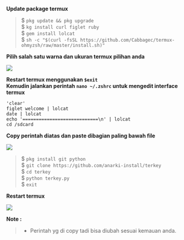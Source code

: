 **Update package termux**

> $ `pkg update && pkg upgrade`          
> $ `kg install curl figlet ruby`                       
> $ `gem install lolcat`                                
> $ `sh -c "$(curl -fsSL https://github.com/Cabbagec/termux-ohmyzsh/raw/master/install.sh)"`   

**Pilih salah satu warna dan ukuran termux pilihan anda**

![](https://i.ibb.co/yf5YpVZ/photo-2020-11-24-20-16-05.jpg)

**Restart termux menggunakan `$exit`**                                  
**Kemudin jalankan perintah `nano ~/.zshrc` untuk mengedit interface termux**

```
'clear'               
figlet welcome | lolcat                  
date | lolcat                   
echo '============================\n' | lolcat              
cd /sdcard                        
```

**Copy perintah diatas dan paste dibagian paling bawah file**

![](https://i.ibb.co/sVYQ0Nj/photo-2020-11-24-20-16-02.jpg)

> $ `pkg install git python`                          
> $ `git clone https://github.com/anarki-install/terkey`    
> $ `cd terkey`                           
> $ `python terkey.py`                        
> $ `exit`                              

**Restart termux**

![](https://i.ibb.co/S6LpdrC/photo-2020-11-24-20-26-33.jpg)

**Note :**
>- Perintah yg di copy tadi bisa diubah sesuai kemauan anda.
